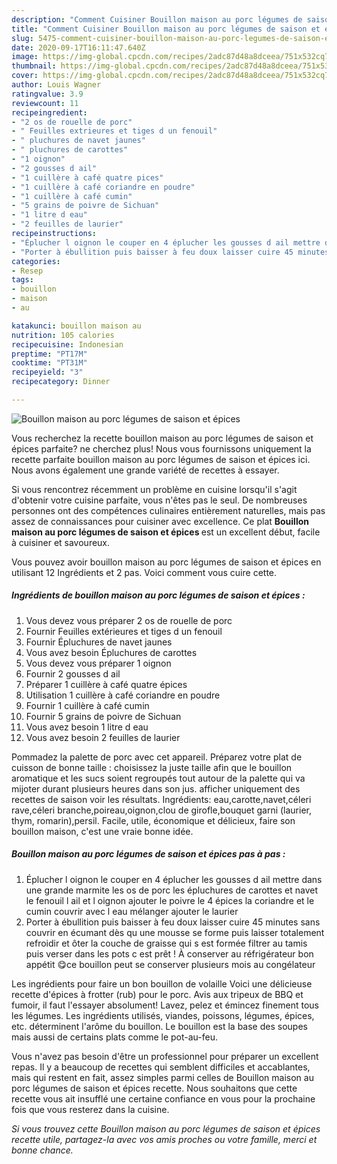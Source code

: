 ```yaml
---
description: "Comment Cuisiner Bouillon maison au porc légumes de saison et épices"
title: "Comment Cuisiner Bouillon maison au porc légumes de saison et épices"
slug: 5475-comment-cuisiner-bouillon-maison-au-porc-legumes-de-saison-et-epices
date: 2020-09-17T16:11:47.640Z
image: https://img-global.cpcdn.com/recipes/2adc87d48a8dceea/751x532cq70/bouillon-maison-au-porc-legumes-de-saison-et-epices-photo-principale-de-la-recette.jpg
thumbnail: https://img-global.cpcdn.com/recipes/2adc87d48a8dceea/751x532cq70/bouillon-maison-au-porc-legumes-de-saison-et-epices-photo-principale-de-la-recette.jpg
cover: https://img-global.cpcdn.com/recipes/2adc87d48a8dceea/751x532cq70/bouillon-maison-au-porc-legumes-de-saison-et-epices-photo-principale-de-la-recette.jpg
author: Louis Wagner
ratingvalue: 3.9
reviewcount: 11
recipeingredient:
- "2 os de rouelle de porc"
- " Feuilles extrieures et tiges d un fenouil"
- " pluchures de navet jaunes"
- " pluchures de carottes"
- "1 oignon"
- "2 gousses d ail"
- "1 cuillère à café quatre pices"
- "1 cuillère à café coriandre en poudre"
- "1 cuillère à café cumin"
- "5 grains de poivre de Sichuan"
- "1 litre d eau"
- "2 feuilles de laurier"
recipeinstructions:
- "Éplucher l oignon le couper en 4 éplucher les gousses d ail mettre dans une grande marmite les os de porc les épluchures de carottes et navet le fenouil l ail et l oignon ajouter le poivre le 4 épices la coriandre et le cumin couvrir avec l eau mélanger ajouter le laurier"
- "Porter à ébullition puis baisser à feu doux laisser cuire 45 minutes sans couvrir en écumant dès qu une mousse se forme puis laisser totalement refroidir et ôter la couche de graisse qui s est formée filtrer au tamis puis verser dans les pots c est prêt ! À conserver au réfrigérateur bon appétit 😋ce bouillon peut se conserver plusieurs mois au congélateur"
categories:
- Resep
tags:
- bouillon
- maison
- au

katakunci: bouillon maison au 
nutrition: 105 calories
recipecuisine: Indonesian
preptime: "PT17M"
cooktime: "PT31M"
recipeyield: "3"
recipecategory: Dinner

---
```



![Bouillon maison au porc légumes de saison et épices](https://img-global.cpcdn.com/recipes/2adc87d48a8dceea/751x532cq70/bouillon-maison-au-porc-legumes-de-saison-et-epices-photo-principale-de-la-recette.jpg)

Vous recherchez la recette bouillon maison au porc légumes de saison et épices parfaite? ne cherchez plus! Nous vous fournissons uniquement la recette parfaite bouillon maison au porc légumes de saison et épices ici. Nous avons également une grande variété de recettes à essayer.

Si vous rencontrez récemment un problème en cuisine lorsqu'il s'agit d'obtenir votre cuisine parfaite, vous n'êtes pas le seul. De nombreuses personnes ont des compétences culinaires entièrement naturelles, mais pas assez de connaissances pour cuisiner avec excellence. Ce plat <strong> Bouillon maison au porc légumes de saison et épices </strong> est un excellent début, facile à cuisiner et savoureux.

<!--inarticleads1-->

Vous pouvez avoir bouillon maison au porc légumes de saison et épices en utilisant 12 Ingrédients et 2 pas. Voici comment vous cuire cette.

##### Ingrédients de bouillon maison au porc légumes de saison et épices :

1. Vous devez vous préparer 2 os de rouelle de porc
1. Fournir  Feuilles extérieures et tiges d un fenouil
1. Fournir  Épluchures de navet jaunes
1. Vous avez besoin  Épluchures de carottes
1. Vous devez vous préparer 1 oignon
1. Fournir 2 gousses d ail
1. Préparer 1 cuillère à café quatre épices
1. Utilisation 1 cuillère à café coriandre en poudre
1. Fournir 1 cuillère à café cumin
1. Fournir 5 grains de poivre de Sichuan
1. Vous avez besoin 1 litre d eau
1. Vous avez besoin 2 feuilles de laurier


Pommadez la palette de porc avec cet appareil. Préparez votre plat de cuisson de bonne taille : choisissez la juste taille afin que le bouillon aromatique et les sucs soient regroupés tout autour de la palette qui va mijoter durant plusieurs heures dans son jus. afficher uniquement des recettes de saison voir les résultats. Ingrédients: eau,carotte,navet,céleri rave,céleri branche,poireau,oignon,clou de girofle,bouquet garni (laurier, thym, romarin),persil. Facile, utile, économique et délicieux, faire son bouillon maison, c&#39;est une vraie bonne idée. 

<!--inarticleads2-->

##### Bouillon maison au porc légumes de saison et épices pas à pas :

1. Éplucher l oignon le couper en 4 éplucher les gousses d ail mettre dans une grande marmite les os de porc les épluchures de carottes et navet le fenouil l ail et l oignon ajouter le poivre le 4 épices la coriandre et le cumin couvrir avec l eau mélanger ajouter le laurier
1. Porter à ébullition puis baisser à feu doux laisser cuire 45 minutes sans couvrir en écumant dès qu une mousse se forme puis laisser totalement refroidir et ôter la couche de graisse qui s est formée filtrer au tamis puis verser dans les pots c est prêt ! À conserver au réfrigérateur bon appétit 😋ce bouillon peut se conserver plusieurs mois au congélateur


Les ingrédients pour faire un bon bouillon de volaille Voici une délicieuse recette d&#39;épices à frotter (rub) pour le porc. Avis aux tripeux de BBQ et fumoir, il faut l&#39;essayer absolument! Lavez, pelez et émincez finement tous les légumes. Les ingrédients utilisés, viandes, poissons, légumes, épices, etc. déterminent l&#39;arôme du bouillon. Le bouillon est la base des soupes mais aussi de certains plats comme le pot-au-feu. 

<!--inarticleads1-->

<p>
Vous n'avez pas besoin d'être un professionnel pour préparer un excellent repas. Il y a beaucoup de recettes qui semblent difficiles et accablantes, mais qui restent en fait, assez simples parmi celles de Bouillon maison au porc légumes de saison et épices recette. Nous souhaitons que cette recette vous ait insufflé une certaine confiance en vous pour la prochaine fois que vous resterez dans la cuisine.
</p>

<p>
<i>Si vous trouvez cette Bouillon maison au porc légumes de saison et épices recette utile, partagez-la avec vos amis proches ou votre famille, merci et bonne chance.</i>
</p>
